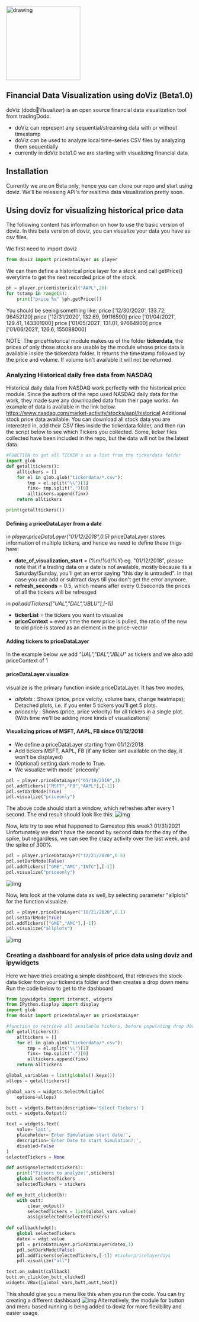 <img src="./assets/images/dovizNew.gif" alt="drawing" width="200"/>

## Financial Data Visualization using doViz (Beta1.0)

doViz (dodo🦤Visualizer) is an open source financial data visualization tool from tradingDodo.
- doViz can represent any sequential/streaming data with or without timestamp
- doViz can be used to analyze local time-series CSV files by analyzing them sequentially
- currently in doViz beta1.0 we are starting with visualizing financial data

## Installation
Currently we are on Beta only, hence you can clone our repo and start using doviz. We'll be releasing API's for realtime data visualization pretty soon.

## Using doviz for visualizing historical price data
The following content has information on how to use the basic version of doviz. In this beta version of doviz, you can visualize your data you have as csv files.

We first need to import doviz
```python
from doviz import pricedatalayer as player
```

We can then define a historical price layer for a stock and call getPrice() everytime to get the next recorded price of the stock. 

```python
ph = player.priceHistorical("AAPL",20)
for tstamp in range(5):
    print("price %s" %ph.getPrice())
```
You should be seeing something like:
    price ['12/30/2020', 133.72, 96452120] 
    price ['12/31/2020', 132.69, 99116590] 
    price ['01/04/2021', 129.41, 143301900] 
    price ['01/05/2021', 131.01, 97664900]
    price ['01/06/2021', 126.6, 155088000]

NOTE: The priceHistorical module makes us of the folder **tickerdata**, the prices of only those stocks are usable by the module whose price data is available inside the tickerdata folder. It returns the timestamp followed by the price and volume. If volume isn't available it will not be returned.

### Analyzing Historical daily free data from NASDAQ
Historical daily data from NASDAQ work perfectly with the historical price module. Since the authors of the repo used NASDAQ daily data for the work, they made sure any downloaded data from their page works. An example of data is available in the link below. 
https://www.nasdaq.com/market-activity/stocks/aapl/historical 
Additional stock price data available. You can download all stock data you are interested in, add their CSV files inside the tickerdata folder, and then run the script below to see which Tickers you collected.
Some, ticker files collected have been included in the repo, but the data will not be the latest data.
```python
#FUNCTION to get all TICKER's as a list from the tickerdata folder 
import glob
def getalltickers():
    alltickers = []
    for el in glob.glob("tickerdata/*.csv"):
        tmp = el.split("\\")[1]
        finx= tmp.split(".")[0]
        alltickers.append(finx)
    return alltickers

print(getalltickers())
```

#### Defining a priceDataLayer from a date
in _player.priceDataLayer("01/12/2018",0.5)_
priceDataLayer stores information of multiple tickers, and hence we need to define these thigs here:
- **date_of_visualization_start** =  (%m/%d/%Y) eg. "01/12/2018", please note that if a trading data on a date is not available, mostly because its a Saturday/Sunday, you'll get an error saying "this day is untraded". In that case you can add or subtract days till you don't get the error anymore.
- **refresh_seconds** = 0.5, which means after every 0.5seconds the prices of all the tickers will be refresged

in _pdl.addTickers(["UAL","DAL","JBLU"],[-1])_
- **tickerList** = the tickers you want to visualize
- **priceContext** = every time the new price is pulled, the ratio of the new to old price is stored as an element in the price-vector

#### Adding tickers to priceDataLayer
In the example below we add _"UAL","DAL","JBLU"_ as tickers and we also add priceContext of 1

#### priceDataLayer.visualize 
visualize is the primary function inside priceDataLayer. It has two modes,
- _allplots_ : Shows (price, price velcity, volume bars, change heatmaps); Detached plots, i.e. if you enter 5 tickers you'll get 5 plots.
- _priceonly_ : Shows (price, price velocity) for all tickers in a single plot.
(With time we'll be adding more kinds of visualizations)

#### Visualizing prices of MSFT, AAPL, FB since 01/12/2018
- We define a priceDataLayer starting from 01/12/2018
- Add tickers MSFT, AAPL, FB (if any ticker isnt available on the day, it won't be displayed)
- (Optional) setting dark mode to True.
- We visualize with mode 'priceonly'

```python
pdl = player.priceDataLayer("01/10/2019",1)
pdl.addTickers(["MSFT","FB","AAPL"],[-1]) 
pdl.setDarkMode(True)
pdl.visualize("priceonly")
```
The above code should start a window, which refreshes after every 1 second. The end result should look like this:
![img](./assets/dovizPlots/aapl_msft_fb.PNG)

Now, lets try to see what happened to Gamestop this week? 01/31/2021
Unfortunately we don't have the second by second data for the day of the spike, but regardless, we can see the crazy activity over the last week, and the spike of 300%.
```python
pdl = player.priceDataLayer("12/21/2020",0.5)
pdl.setDarkMode(False)
pdl.addTickers(["GME","AMC","INTC"],[-1]) 
pdl.visualize("priceonly")
```
![img](./assets/dovizPlots/gmeamc.PNG)

Now, lets look at the volume data as well, by selecting parameter "allplots" for the function visualize.
```python
pdl = player.priceDataLayer("10/21/2020",0.1)
pdl.setDarkMode(True)
pdl.addTickers(["GME","AMC"],[-1]) 
pdl.visualize("allplots")
```
![img](./assets/dovizPlots/AMC_GME_all.PNG)

### Creating a dashboard for analysis of price data using doviz and ipywidgets
Here we have tries creating a simple dashboard, that retrieves the stock data ticker from your tickerdata folder and then creates a drop down menu
Run the code below to get to the dashboard
```python
from ipywidgets import interact, widgets
from IPython.display import display
import glob
from doviz import pricedatalayer as priceDataLayer

#function to retrieve all available tickers, before populating drop down menu
def getalltickers():
    alltickers = []
    for el in glob.glob("tickerdata/*.csv"):
        tmp = el.split("\\")[1]
        finx= tmp.split(".")[0]
        alltickers.append(finx)
    return alltickers

global_variables = list(globals().keys())
allops = getalltickers()

global_vars = widgets.SelectMultiple(
    options=allops)

butt = widgets.Button(description='Select Tickers!')
outt = widgets.Output()

text = widgets.Text(
    value='last',
    placeholder='Enter Simulation start date!',
    description='Enter Date to start Simulation!:',
    disabled=False
)
selectedTickers = None

def assignselected(stickers):
    print("Tickers to analyze:",stickers)
    global selectedTickers
    selectedTickers = stickers

def on_butt_clicked(b):
    with outt:
        clear_output()
        selectedTickers = list(global_vars.value)
        assignselected(selectedTickers)
        
def callback(wdgt):
    global selectedTickers
    datex = wdgt.value
    pdl = priceDataLayer.priceDataLayer(datex,1)
    pdl.setDarkMode(False)
    pdl.addTickers(selectedTickers,[-1]) #tickerpricelayerdays
    pdl.visualize("all")

text.on_submit(callback)
butt.on_click(on_butt_clicked)
widgets.VBox([global_vars,butt,outt,text])
```
This should give you a menu like this when you run the code. You can try creating a different dashboard
![img](./assets/dovizPlots/buttons.PNG)
Alternatively, the module for button and menu based running is being added to doviz for more flexibility and easier usage.
